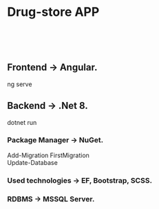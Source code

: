 # Drug-store APP

\
&nbsp;
\
&nbsp;

## Frontend -> Angular.
ng serve
## Backend -> .Net 8.
dotnet run
### Package Manager -> NuGet.
Add-Migration FirstMigration  
Update-Database
### Used technologies -> EF, Bootstrap, SCSS.
### RDBMS -> MSSQL Server.







